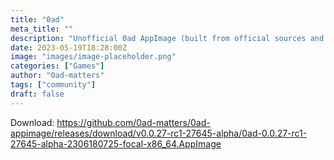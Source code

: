 ```yaml
---
title: "0ad"
meta_title: ""
description: "Unofficial 0ad AppImage (built from official sources and data)"
date: 2023-05-19T18:28:00Z
image: "images/image-placeholder.png"
categories: ["Games"]
author: "0ad-matters"
tags: ["community"]
draft: false
---
```


Download: https://github.com/0ad-matters/0ad-appimage/releases/download/v0.0.27-rc1-27645-alpha/0ad-0.0.27-rc1-27645-alpha-2306180725-focal-x86_64.AppImage
